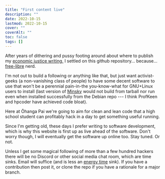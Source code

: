 ```yaml
---
title: "First content live"
description: ""
date: 2022-10-15
lastmod: 2022-10-15
cover: ""
coverAlt: ""
toc: false
tags: []
---
```


After years of dithering and pussy footing around about where to publish my [economic justice writing,](/ohanga-pai/questions/) I settled on this github repository... because... [free-libre](www.gnu.org) nerd.

I'm not out to build a following or anything like that, but just want activist-geeks (a non-vanishing class of people) to have some decent software to use that won't be a perennial pain-in-the you-know-what for GNU+Linux users to install (last version of [Minsky](https://sourceforge.net/projects/minsky/) would not build from tarball nor run even when installed successfully from the Debian repo --- I think ProfKeen and hpcoder have achieved code bloat). 

Here at Ōhanga Pai we're going to aim for clean and lean code that a high school student can profitably hack in a day to get something useful running.

Since I'm getting old, these days I prefer writing to software development, which is why this website is first up as live ahead of the software. 
Don't worry though, I will eventually get the software up online too.
Stay tuned. Or not.

Unless I get some magical following of more than a few hundred hackers there will be no Discord or other social media chat room, which are time sinks. 
Email will suffice (and is less an [energy time](https://medium.com/@theorypleeb/timenergy-an-existential-analysis-of-labor-power-5fc5b0071452) sink).
If you have a contribution then post it, or clone the repo if you have a rationale for a major branch. 
